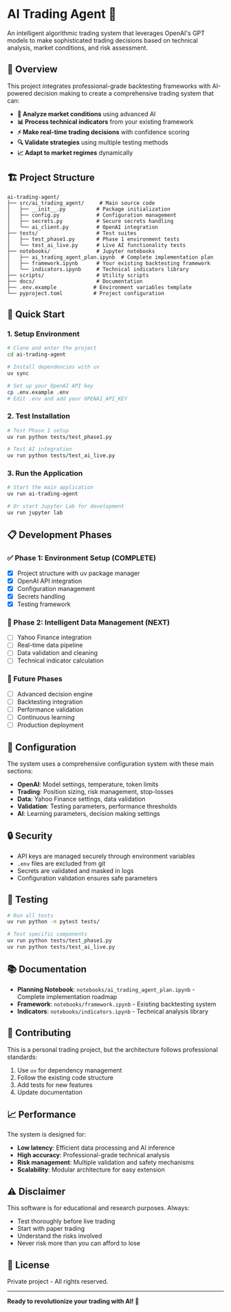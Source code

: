 # AI Trading Agent 🚀

An intelligent algorithmic trading system that leverages OpenAI's GPT models to make sophisticated trading decisions based on technical analysis, market conditions, and risk assessment.

## 🎯 Overview

This project integrates professional-grade backtesting frameworks with AI-powered decision making to create a comprehensive trading system that can:

- **🧠 Analyze market conditions** using advanced AI
- **📊 Process technical indicators** from your existing framework
- **⚡ Make real-time trading decisions** with confidence scoring
- **🔍 Validate strategies** using multiple testing methods
- **📈 Adapt to market regimes** dynamically

## 🏗️ Project Structure

```
ai-trading-agent/
├── src/ai_trading_agent/     # Main source code
│   ├── __init__.py          # Package initialization
│   ├── config.py            # Configuration management
│   ├── secrets.py           # Secure secrets handling
│   └── ai_client.py         # OpenAI integration
├── tests/                   # Test suites
│   ├── test_phase1.py       # Phase 1 environment tests
│   └── test_ai_live.py      # Live AI functionality tests
├── notebooks/               # Jupyter notebooks
│   ├── ai_trading_agent_plan.ipynb  # Complete implementation plan
│   ├── framework.ipynb      # Your existing backtesting framework
│   └── indicators.ipynb     # Technical indicators library
├── scripts/                 # Utility scripts
├── docs/                    # Documentation
├── .env.example            # Environment variables template
└── pyproject.toml          # Project configuration
```

## 🚀 Quick Start

### 1. Setup Environment

```bash
# Clone and enter the project
cd ai-trading-agent

# Install dependencies with uv
uv sync

# Set up your OpenAI API key
cp .env.example .env
# Edit .env and add your OPENAI_API_KEY
```

### 2. Test Installation

```bash
# Test Phase 1 setup
uv run python tests/test_phase1.py

# Test AI integration
uv run python tests/test_ai_live.py
```

### 3. Run the Application

```bash
# Start the main application
uv run ai-trading-agent

# Or start Jupyter Lab for development
uv run jupyter lab
```

## 📋 Development Phases

### ✅ Phase 1: Environment Setup (COMPLETE)
- [x] Project structure with uv package manager
- [x] OpenAI API integration
- [x] Configuration management
- [x] Secrets handling
- [x] Testing framework

### 🚧 Phase 2: Intelligent Data Management (NEXT)
- [ ] Yahoo Finance integration
- [ ] Real-time data pipeline
- [ ] Data validation and cleaning
- [ ] Technical indicator calculation

### 📅 Future Phases
- [ ] Advanced decision engine
- [ ] Backtesting integration
- [ ] Performance validation
- [ ] Continuous learning
- [ ] Production deployment

## 🔧 Configuration

The system uses a comprehensive configuration system with these main sections:

- **OpenAI**: Model settings, temperature, token limits
- **Trading**: Position sizing, risk management, stop-losses
- **Data**: Yahoo Finance settings, data validation
- **Validation**: Testing parameters, performance thresholds
- **AI**: Learning parameters, decision making settings

## 🔒 Security

- API keys are managed securely through environment variables
- `.env` files are excluded from git
- Secrets are validated and masked in logs
- Configuration validation ensures safe parameters

## 🧪 Testing

```bash
# Run all tests
uv run python -m pytest tests/

# Test specific components
uv run python tests/test_phase1.py
uv run python tests/test_ai_live.py
```

## 📚 Documentation

- **Planning Notebook**: `notebooks/ai_trading_agent_plan.ipynb` - Complete implementation roadmap
- **Framework**: `notebooks/framework.ipynb` - Existing backtesting system
- **Indicators**: `notebooks/indicators.ipynb` - Technical analysis library

## 🤝 Contributing

This is a personal trading project, but the architecture follows professional standards:

1. Use `uv` for dependency management
2. Follow the existing code structure
3. Add tests for new features
4. Update documentation

## 📈 Performance

The system is designed for:
- **Low latency**: Efficient data processing and AI inference
- **High accuracy**: Professional-grade technical analysis
- **Risk management**: Multiple validation and safety mechanisms
- **Scalability**: Modular architecture for easy extension

## ⚠️ Disclaimer

This software is for educational and research purposes. Always:
- Test thoroughly before live trading
- Start with paper trading
- Understand the risks involved
- Never risk more than you can afford to lose

## 📄 License

Private project - All rights reserved.

---

**Ready to revolutionize your trading with AI! 🎯**

